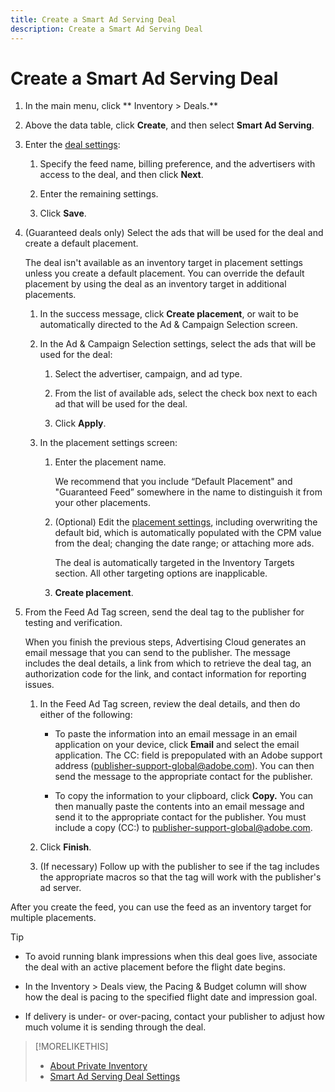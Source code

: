 ```yaml
---
title: Create a Smart Ad Serving Deal
description: Create a Smart Ad Serving Deal
---
```


# Create a Smart Ad Serving Deal

1. In the main menu, click ** Inventory > Deals.**

1. Above the data table, click **Create**, and then select **Smart Ad Serving**.

1. Enter the [deal settings](smart-deal-settings.md):

    1. Specify the feed name, billing preference, and the advertisers with access to the deal, and then click **Next**.

    1. Enter the remaining settings.

    1. Click **Save**.

1. (Guaranteed deals only) Select the ads that will be used for the deal and create a default placement.

   The deal isn't available as an inventory target in placement settings unless you create a default placement. You can override the default placement by using the deal as an inventory target in additional placements.  <!-- I don't see an option to create the default placement later if you exit the workflow without creating the placement. You have to do it be before you exit the workflow, which seems a little funky. Or am I missing something? -->

    1. In the success message, click **Create placement**, or wait to be automatically directed to the Ad & Campaign Selection screen.

    1. In the Ad & Campaign Selection settings, select the ads that will be used for the deal:

        1. Select the advertiser, campaign, and ad type.
        
        1. From the list of available ads, select the check box next to each ad that will be used for the deal.

        1. Click **Apply**.

    1. In the placement settings screen:
    
        1. Enter the placement name.

           We recommend that you include “Default Placement" and "Guaranteed Feed” somewhere in the name to distinguish it from your other placements.
        
        1. (Optional) Edit the [placement settings](/help/dsp/campaign-management/placements/placement-settings.md), including overwriting the default bid, which is automatically populated with the CPM value from the deal; changing the date range; or attaching more ads.

           The deal is automatically targeted in the Inventory Targets section. All other targeting options are inapplicable.

        1. **Create placement**.

1. From the Feed Ad Tag screen, send the deal tag to the publisher for testing and verification.

   When you finish the previous steps, Advertising Cloud generates an email message that you can send to the publisher. The message includes the deal details, a link from which to retrieve the deal tag, an authorization code for the link, and contact information for reporting issues.

    1. In the Feed Ad Tag screen, review the deal details, and then do either of the following:
    
        * To paste the information into an email message in an email application on your device, click **Email** and select the email application. The CC: field is prepopulated with an Adobe support address (publisher-support-global@adobe.com). You can then send the message to the appropriate contact for the publisher.

        * To copy the information to your clipboard, click **Copy.** You can then manually paste the contents into an email message and send it to the appropriate contact for the publisher. You must include a copy (CC:) to publisher-support-global@adobe.com.

    1. Click **Finish**.
    
    1. (If necessary) Follow up with the publisher to see if the tag includes the appropriate macros so that the tag will work with the publisher's ad server.

After you create the feed, you can use the feed as an inventory target for multiple placements.

>[!TIP]
>
>* To avoid running blank impressions when this deal goes live, associate the deal with an active placement before the flight date begins.
>
>* In the Inventory > Deals view, the Pacing & Budget column will show how the deal is pacing to the specified flight date and impression goal.
>
>* If delivery is under- or over-pacing, contact your publisher to adjust how much volume it is sending through the deal.

>[!MORELIKETHIS]
>
>* [About Private Inventory](private-inventory-about.md)
>* [Smart Ad Serving Deal Settings](smart-deal-settings.md) <!-- probably will rename title and filename -->
